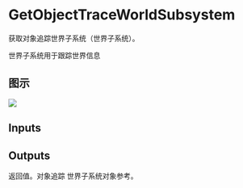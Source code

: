 # GetObjectTraceWorldSubsystem

获取对象追踪世界子系统（世界子系统）。

世界子系统用于跟踪世界信息

## 图示

![]($-20221218-21382244.png)

## Inputs

## Outputs

返回值。对象追踪 世界子系统对象参考。

